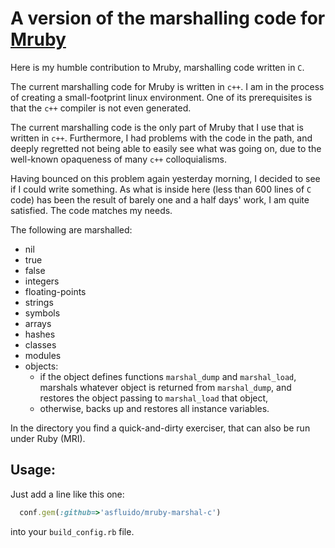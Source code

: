 # A version of the marshalling code for [Mruby](http://mruby.org/)

Here is my humble contribution to Mruby, marshalling code written in `C`.

The current marshalling code for Mruby is written in `c++`. I am in
the process of creating a small-footprint linux environment. One of
its prerequisites is that the `c++` compiler is not even generated.

The current marshalling code is the only part of Mruby that I use that
is written in `c++`. Furthermore, I had problems with the code in the
path, and deeply regretted not being able to easily see what was going
on, due to the well-known opaqueness of many `c++` colloquialisms.

Having bounced on this problem again yesterday morning, I decided to
see if I could write something. As what is inside here (less than 600
lines of `C` code) has been the result of barely one and a half days'
work, I am quite satisfied. The code matches my needs.

The following are marshalled:

* nil
* true
* false
* integers
* floating-points
* strings
* symbols
* arrays
* hashes
* classes
* modules
* objects:
	* if the object defines functions `marshal_dump` and
      `marshal_load`, marshals whatever object is returned from
      `marshal_dump`, and restores the object passing to
      `marshal_load` that object,
	* otherwise, backs up and restores all instance variables.

In the directory you find a quick-and-dirty exerciser, that can also
be run under Ruby (MRI).

## Usage:

Just add a line like this one:

```ruby
  conf.gem(:github=>'asfluido/mruby-marshal-c')
```

into your `build_config.rb` file.

